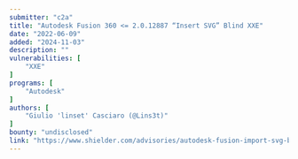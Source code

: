 ```yaml
---
submitter: "c2a"
title: "Autodesk Fusion 360 <= 2.0.12887 “Insert SVG” Blind XXE"
date: "2022-06-09"
added: "2024-11-03"
description: ""
vulnerabilities: [
    "XXE"
]
programs: [
    "Autodesk"
]
authors: [
    "Giulio 'linset' Casciaro (@Lins3t)"
]
bounty: "undisclosed"
link: "https://www.shielder.com/advisories/autodesk-fusion-import-svg-blind-xxe/"
---
```




